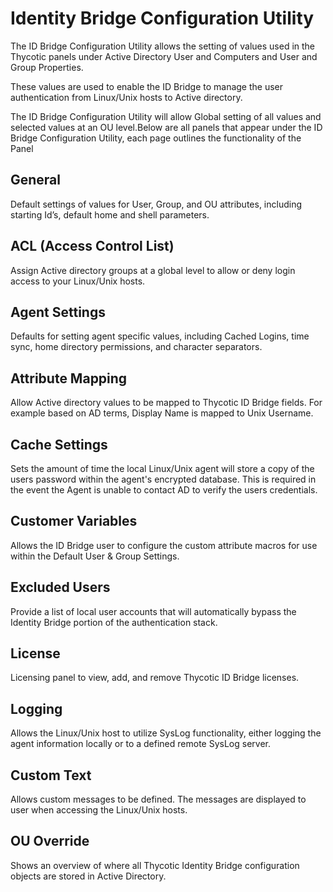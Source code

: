 [title]: # (Configuration Utility)
[tags]: # (introduction)
[priority]: # (4)
# Identity Bridge Configuration Utility

The ID Bridge Configuration Utility allows the setting of values used in the Thycotic panels under Active Directory User and Computers and User and Group Properties.

These values are used to enable the ID Bridge to manage the user authentication from Linux/Unix hosts to Active directory.

The ID Bridge Configuration Utility will allow Global setting of all values and selected values at an OU level.Below are all panels that appear under the ID Bridge Configuration Utility, each page outlines the functionality of the Panel

## General

Default settings of values for User, Group, and OU attributes, including starting Id’s, default home and shell parameters.

## ACL (Access Control List)

Assign Active directory groups at a global level to allow or deny login access to your Linux/Unix hosts.

## Agent Settings

Defaults for setting agent specific values, including Cached Logins, time sync, home directory permissions, and character separators.

## Attribute Mapping

Allow Active directory values to be mapped to Thycotic ID Bridge fields. For example based on AD terms, Display Name is mapped to Unix Username.

## Cache Settings

Sets the amount of time the local Linux/Unix agent will store a copy of the users password within the agent's encrypted database. This is required in the event the Agent is unable to contact AD to verify the users credentials.

## Customer Variables

Allows the ID Bridge user to configure the custom attribute macros for use within the Default User & Group Settings.

## Excluded Users

Provide a list of local user accounts that will automatically bypass the Identity Bridge portion of the authentication stack.

## License

Licensing panel to view, add, and remove Thycotic ID Bridge licenses.

## Logging

Allows the Linux/Unix host to utilize SysLog functionality, either logging the agent information locally or to a defined remote SysLog server.

## Custom Text

Allows custom messages to be defined. The messages are displayed to user when accessing the Linux/Unix hosts.

## OU Override

Shows an overview of where all Thycotic Identity Bridge configuration objects are stored in Active Directory.

